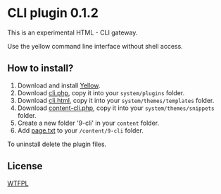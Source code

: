 CLI plugin 0.1.2
=================

This is an experimental HTML - CLI gateway.

Use the yellow command line interface without shell access.


How to install?
----------------------
1. Download and install [Yellow](https://github.com/datenstrom/yellow/).  
2. Download [cli.php](cli.php?raw=true), copy it into your `system/plugins` folder.  
3. Download [cli.html](cli.html?raw=true), copy it into your `system/themes/templates` folder.  
4. Download [content-cli.php](content-wiki.php?raw=true), copy it into your `system/themes/snippets` folder.  
5. Create a new folder '9-cli' in your `content` folder.
6. Add [page.txt](page.txt?raw=true) to your `/content/9-cli` folder.

To uninstall delete the plugin files.

License
----------------------

[WTFPL](http://www.wtfpl.net)